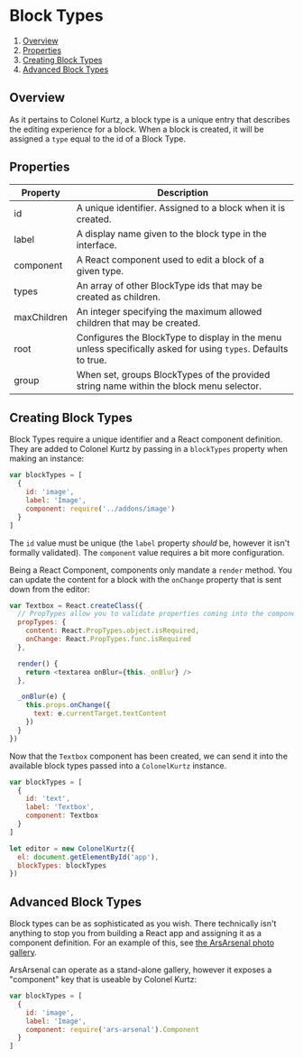 # Block Types

1.  [Overview](#overview)
2.  [Properties](#properties)
3.  [Creating Block Types](#creating-block-types)
4.  [Advanced Block Types](#advanced-block-types)

## Overview

As it pertains to Colonel Kurtz, a block type is a unique entry that
describes the editing experience for a block. When a block is created,
it will be assigned a `type` equal to the id of a Block Type.

## Properties

| Property    | Description                                                                                                    |
| ----------- | -------------------------------------------------------------------------------------------------------------- |
| id          | A unique identifier. Assigned to a block when it is created.                                                   |
| label       | A display name given to the block type in the interface.                                                       |
| component   | A React component used to edit a block of a given type.                                                        |
| types       | An array of other BlockType ids that may be created as children.                                               |
| maxChildren | An integer specifying the maximum allowed children that may be created.                                        |
| root        | Configures the BlockType to display in the menu unless specifically asked for using `types`. Defaults to true. |
| group       | When set, groups BlockTypes of the provided string name within the block menu selector.                        |

## Creating Block Types

Block Types require a unique identifier and a React component
definition. They are added to Colonel Kurtz by passing in a
`blockTypes` property when making an instance:

```javascript
var blockTypes = [
  {
    id: 'image',
    label: 'Image',
    component: require('../addons/image')
  }
]
```

The `id` value must be unique (the `label` property _should_ be,
however it isn't formally validated). The `component` value requires a
bit more configuration.

Being a React Component, components only mandate a `render`
method. You can update the content for a block with the `onChange`
property that is sent down from the editor:

```javascript
var Textbox = React.createClass({
  // PropTypes allow you to validate properties coming into the component
  propTypes: {
    content: React.PropTypes.object.isRequired,
    onChange: React.PropTypes.func.isRequired
  },

  render() {
    return <textarea onBlur={this._onBlur} />
  },

  _onBlur(e) {
    this.props.onChange({
      text: e.currentTarget.textContent
    })
  }
})
```

Now that the `Textbox` component has been created, we can send it into
the available block types passed into a `ColonelKurtz` instance.

```javascript
var blockTypes = [
  {
    id: 'text',
    label: 'Textbox',
    component: Textbox
  }
]

let editor = new ColonelKurtz({
  el: document.getElementById('app'),
  blockTypes: blockTypes
})
```

## Advanced Block Types

Block types can be as sophisticated as you wish. There technically
isn't anything to stop you from building a React app and assigning it
as a component definition. For an example of this, see [the ArsArsenal
photo gallery](https://github.com/vigetlabs/ars-arsenal).

ArsArsenal can operate as a stand-alone gallery, however it exposes a
"component" key that is useable by Colonel Kurtz:

```javascript
var blockTypes = [
  {
    id: 'image',
    label: 'Image',
    component: require('ars-arsenal').Component
  }
]
```
